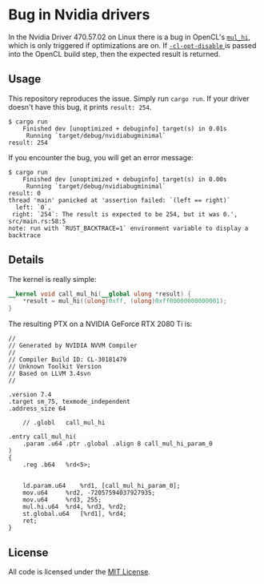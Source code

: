 Bug in Nvidia drivers
=====================

In the Nvidia Driver 470.57.02 on Linux there is a bug in OpenCL's [`mul_hi`], which is only triggered if optimizations are on. If [`-cl-opt-disable` ]is passed into the OpenCL build step, then the expected result is returned.


Usage
-----

This repository reproduces the issue. Simply run `cargo run`. If your driver doesn't have this bug, it prints `result: 254`.

```console
$ cargo run
    Finished dev [unoptimized + debuginfo] target(s) in 0.01s
     Running `target/debug/nvidiabugminimal`
result: 254
```

If you encounter the bug, you will get an error message:

```console
$ cargo run
    Finished dev [unoptimized + debuginfo] target(s) in 0.00s
     Running `target/debug/nvidiabugminimal`
result: 0
thread 'main' panicked at 'assertion failed: `(left == right)`
  left: `0`,
 right: `254`: The result is expected to be 254, but it was 0.', src/main.rs:58:5
note: run with `RUST_BACKTRACE=1` environment variable to display a backtrace
```


Details
-------

The kernel is really simple:

```opencl
__kernel void call_mul_hi(__global ulong *result) {
    *result = mul_hi((ulong)0xff, (ulong)0xff00000000000001);
}
```

The resulting PTX on a NVIDIA GeForce RTX 2080 Ti is:

```ptx
//
// Generated by NVIDIA NVVM Compiler
//
// Compiler Build ID: CL-30181479
// Unknown Toolkit Version
// Based on LLVM 3.4svn
//

.version 7.4
.target sm_75, texmode_independent
.address_size 64

	// .globl	call_mul_hi

.entry call_mul_hi(
	.param .u64 .ptr .global .align 8 call_mul_hi_param_0
)
{
	.reg .b64 	%rd<5>;


	ld.param.u64 	%rd1, [call_mul_hi_param_0];
	mov.u64 	%rd2, -72057594037927935;
	mov.u64 	%rd3, 255;
	mul.hi.u64 	%rd4, %rd3, %rd2;
	st.global.u64 	[%rd1], %rd4;
	ret;
}
```


License
-------

All code is licensed under the [MIT License].


[`mul_hi`]: https://www.khronos.org/registry/OpenCL/sdk/1.0/docs/man/xhtml/mul_hi.html
[`-cl-opt-disable`]: https://www.khronos.org/registry/OpenCL/sdk/1.0/docs/man/xhtml/clBuildProgram.html#idm122
[MIT License]: LICENSE.
